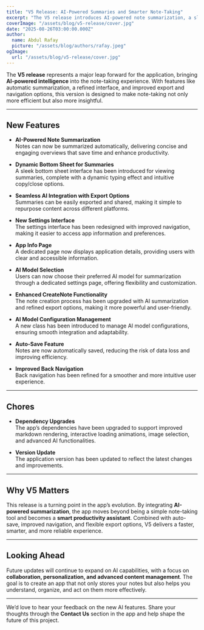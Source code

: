 ```yaml
---
title: "V5 Release: AI-Powered Summaries and Smarter Note-Taking"
excerpt: "The V5 release introduces AI-powered note summarization, a sleek new interface for summaries, enhanced export options, and improved settings navigation. This update makes note-taking smarter, faster, and more efficient."
coverImage: "/assets/blog/v5-release/cover.jpg"
date: "2025-08-26T03:00:00.000Z"
author:
  name: Abdul Rafay
  picture: "/assets/blog/authors/rafay.jpeg"
ogImage:
  url: "/assets/blog/v5-release/cover.jpg"
---
```


The **V5 release** represents a major leap forward for the application, bringing **AI-powered intelligence** into the note-taking experience. With features like automatic summarization, a refined interface, and improved export and navigation options, this version is designed to make note-taking not only more efficient but also more insightful.  

---

## New Features  

- **AI-Powered Note Summarization**  
  Notes can now be summarized automatically, delivering concise and engaging overviews that save time and enhance productivity.  

- **Dynamic Bottom Sheet for Summaries**  
  A sleek bottom sheet interface has been introduced for viewing summaries, complete with a dynamic typing effect and intuitive copy/close options.  

- **Seamless AI Integration with Export Options**  
  Summaries can be easily exported and shared, making it simple to repurpose content across different platforms.  

- **New Settings Interface**  
  The settings interface has been redesigned with improved navigation, making it easier to access app information and preferences.  

- **App Info Page**  
  A dedicated page now displays application details, providing users with clear and accessible information.  

- **AI Model Selection**  
  Users can now choose their preferred AI model for summarization through a dedicated settings page, offering flexibility and customization.  

- **Enhanced CreateNote Functionality**  
  The note creation process has been upgraded with AI summarization and refined export options, making it more powerful and user-friendly.  

- **AI Model Configuration Management**  
  A new class has been introduced to manage AI model configurations, ensuring smooth integration and adaptability.  

- **Auto-Save Feature**  
  Notes are now automatically saved, reducing the risk of data loss and improving efficiency.  

- **Improved Back Navigation**  
  Back navigation has been refined for a smoother and more intuitive user experience.  

---

## Chores  

- **Dependency Upgrades**  
  The app’s dependencies have been upgraded to support improved markdown rendering, interactive loading animations, image selection, and advanced AI functionalities.  

- **Version Update**  
  The application version has been updated to reflect the latest changes and improvements.  

---

## Why V5 Matters  

This release is a turning point in the app’s evolution. By integrating **AI-powered summarization**, the app moves beyond being a simple note-taking tool and becomes a **smart productivity assistant**. Combined with auto-save, improved navigation, and flexible export options, V5 delivers a faster, smarter, and more reliable experience.  

---

## Looking Ahead  

Future updates will continue to expand on AI capabilities, with a focus on **collaboration, personalization, and advanced content management**. The goal is to create an app that not only stores your notes but also helps you understand, organize, and act on them more effectively.  

---

We’d love to hear your feedback on the new AI features. Share your thoughts through the **Contact Us** section in the app and help shape the future of this project.